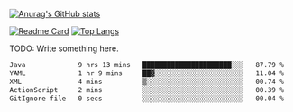 [![Anurag's GitHub stats](https://github-readme-stats.vercel.app/api?username=JustHm228&show-icons=true&theme=transparent)](https://github.com/anuraghazra/github-readme-stats)
<!--
### [![](https://github-profile-trophy.vercel.app/?username=JustHm228&show-icons=true&theme=transparent)](https://github.com/JustHm228/JustHm228)
-->
[![Readme Card](https://github-readme-stats.vercel.app/api/pin/?username=JustHm228&repo=JLatenter&show-icons=true&theme=transparent)](https://github.com/anuraghazra/github-readme-stats)
[![Top Langs](https://github-readme-stats.vercel.app/api/top-langs/?username=JustHm228&show-icons=true&layout=compact&theme=transparent)](https://github.com/anuraghazra/github-readme-stats)

TODO: Write something here.

<!--
### Hi there 👋
-->

<!--
**JustHm228/JustHm228** is a ✨ _special_ ✨ repository because its `README.md` (this file) appears on your GitHub profile.

Here are some ideas to get you started:

- 🔭 I’m currently working on ...
- 🌱 I’m currently learning ...
- 👯 I’m looking to collaborate on ...
- 🤔 I’m looking for help with ...
- 💬 Ask me about ...
- 📫 How to reach me: ...
- 😄 Pronouns: ...
- ⚡ Fun fact: ...
-->

<!--START_SECTION:waka-->

```txt
Java             9 hrs 13 mins   ██████████████████████░░░   87.79 %
YAML             1 hr 9 mins     ██▓░░░░░░░░░░░░░░░░░░░░░░   11.04 %
XML              4 mins          ▒░░░░░░░░░░░░░░░░░░░░░░░░   00.74 %
ActionScript     2 mins          ░░░░░░░░░░░░░░░░░░░░░░░░░   00.39 %
GitIgnore file   0 secs          ░░░░░░░░░░░░░░░░░░░░░░░░░   00.04 %
```

<!--END_SECTION:waka-->
